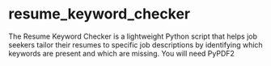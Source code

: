 # resume_keyword_checker
The Resume Keyword Checker is a lightweight Python script that helps job seekers tailor their resumes to specific job descriptions by identifying which keywords are present and which are missing.  You will need PyPDF2

